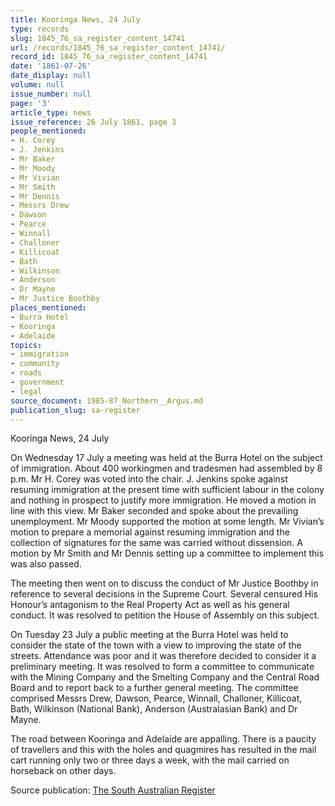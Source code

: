 ```yaml
---
title: Kooringa News, 24 July
type: records
slug: 1845_76_sa_register_content_14741
url: /records/1845_76_sa_register_content_14741/
record_id: 1845_76_sa_register_content_14741
date: '1861-07-26'
date_display: null
volume: null
issue_number: null
page: '3'
article_type: news
issue_reference: 26 July 1861, page 3
people_mentioned:
- H. Corey
- J. Jenkins
- Mr Baker
- Mr Moody
- Mr Vivian
- Mr Smith
- Mr Dennis
- Messrs Drew
- Dawson
- Pearce
- Winnall
- Challoner
- Killicoat
- Bath
- Wilkinson
- Anderson
- Dr Mayne
- Mr Justice Boothby
places_mentioned:
- Burra Hotel
- Kooringa
- Adelaide
topics:
- immigration
- community
- roads
- government
- legal
source_document: 1985-87_Northern__Argus.md
publication_slug: sa-register
---
```


Kooringa News, 24 July

On Wednesday 17 July a meeting was held at the Burra Hotel on the subject of immigration.  About 400 workingmen and tradesmen had assembled by 8 p.m.  Mr H. Corey was voted into the chair.  J. Jenkins spoke against resuming immigration at the present time with sufficient labour in the colony and nothing in prospect to justify more immigration.  He moved a motion in line with this view.  Mr Baker seconded and spoke about the prevailing unemployment.  Mr Moody supported the motion at some length.  Mr Vivian’s motion to prepare a memorial against resuming immigration and the collection of signatures for the same was carried without dissension.  A motion by Mr Smith and Mr Dennis setting up a committee to implement this was also passed.

The meeting then went on to discuss the conduct of Mr Justice Boothby in reference to several decisions in the Supreme Court.  Several censured His Honour’s antagonism to the Real Property Act as well as his general conduct.  It was resolved to petition the House of Assembly on this subject.

On Tuesday 23 July a public meeting at the Burra Hotel was held to consider the state of the town with a view to improving the state of the streets.  Attendance was poor and it was therefore decided to consider it a preliminary meeting.  It was resolved to form a committee to communicate with the Mining Company and the Smelting Company and the Central Road Board and to report back to a further general meeting.  The committee comprised Messrs Drew, Dawson, Pearce, Winnall, Challoner, Killicoat, Bath, Wilkinson (National Bank), Anderson (Australasian Bank) and Dr Mayne.

The road between Kooringa and Adelaide are appalling.  There is a paucity of travellers and this with the holes and quagmires has resulted in the mail cart running only two or three days a week, with the mail carried on horseback on other days.

Source publication: [The South Australian Register](/publications/sa-register/)
